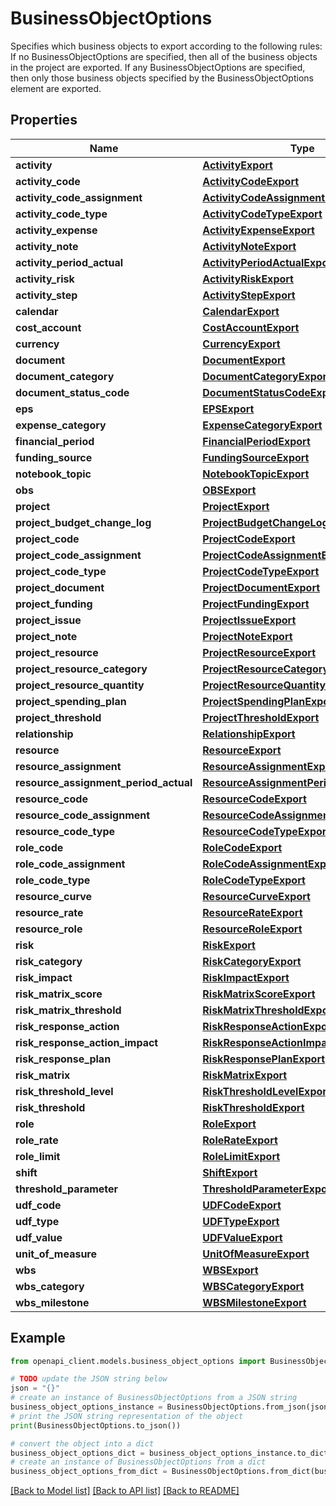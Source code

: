 # BusinessObjectOptions

Specifies which business objects to export according to the following rules: If no BusinessObjectOptions are specified, then all of the business objects in the project are exported. If any BusinessObjectOptions are specified, then only those business objects specified by the BusinessObjectOptions element are exported.

## Properties

Name | Type | Description | Notes
------------ | ------------- | ------------- | -------------
**activity** | [**ActivityExport**](ActivityExport.md) |  | [optional] 
**activity_code** | [**ActivityCodeExport**](ActivityCodeExport.md) |  | [optional] 
**activity_code_assignment** | [**ActivityCodeAssignmentExport**](ActivityCodeAssignmentExport.md) |  | [optional] 
**activity_code_type** | [**ActivityCodeTypeExport**](ActivityCodeTypeExport.md) |  | [optional] 
**activity_expense** | [**ActivityExpenseExport**](ActivityExpenseExport.md) |  | [optional] 
**activity_note** | [**ActivityNoteExport**](ActivityNoteExport.md) |  | [optional] 
**activity_period_actual** | [**ActivityPeriodActualExport**](ActivityPeriodActualExport.md) |  | [optional] 
**activity_risk** | [**ActivityRiskExport**](ActivityRiskExport.md) |  | [optional] 
**activity_step** | [**ActivityStepExport**](ActivityStepExport.md) |  | [optional] 
**calendar** | [**CalendarExport**](CalendarExport.md) |  | [optional] 
**cost_account** | [**CostAccountExport**](CostAccountExport.md) |  | [optional] 
**currency** | [**CurrencyExport**](CurrencyExport.md) |  | [optional] 
**document** | [**DocumentExport**](DocumentExport.md) |  | [optional] 
**document_category** | [**DocumentCategoryExport**](DocumentCategoryExport.md) |  | [optional] 
**document_status_code** | [**DocumentStatusCodeExport**](DocumentStatusCodeExport.md) |  | [optional] 
**eps** | [**EPSExport**](EPSExport.md) |  | [optional] 
**expense_category** | [**ExpenseCategoryExport**](ExpenseCategoryExport.md) |  | [optional] 
**financial_period** | [**FinancialPeriodExport**](FinancialPeriodExport.md) |  | [optional] 
**funding_source** | [**FundingSourceExport**](FundingSourceExport.md) |  | [optional] 
**notebook_topic** | [**NotebookTopicExport**](NotebookTopicExport.md) |  | [optional] 
**obs** | [**OBSExport**](OBSExport.md) |  | [optional] 
**project** | [**ProjectExport**](ProjectExport.md) |  | [optional] 
**project_budget_change_log** | [**ProjectBudgetChangeLogExport**](ProjectBudgetChangeLogExport.md) |  | [optional] 
**project_code** | [**ProjectCodeExport**](ProjectCodeExport.md) |  | [optional] 
**project_code_assignment** | [**ProjectCodeAssignmentExport**](ProjectCodeAssignmentExport.md) |  | [optional] 
**project_code_type** | [**ProjectCodeTypeExport**](ProjectCodeTypeExport.md) |  | [optional] 
**project_document** | [**ProjectDocumentExport**](ProjectDocumentExport.md) |  | [optional] 
**project_funding** | [**ProjectFundingExport**](ProjectFundingExport.md) |  | [optional] 
**project_issue** | [**ProjectIssueExport**](ProjectIssueExport.md) |  | [optional] 
**project_note** | [**ProjectNoteExport**](ProjectNoteExport.md) |  | [optional] 
**project_resource** | [**ProjectResourceExport**](ProjectResourceExport.md) |  | [optional] 
**project_resource_category** | [**ProjectResourceCategoryExport**](ProjectResourceCategoryExport.md) |  | [optional] 
**project_resource_quantity** | [**ProjectResourceQuantityExport**](ProjectResourceQuantityExport.md) |  | [optional] 
**project_spending_plan** | [**ProjectSpendingPlanExport**](ProjectSpendingPlanExport.md) |  | [optional] 
**project_threshold** | [**ProjectThresholdExport**](ProjectThresholdExport.md) |  | [optional] 
**relationship** | [**RelationshipExport**](RelationshipExport.md) |  | [optional] 
**resource** | [**ResourceExport**](ResourceExport.md) |  | [optional] 
**resource_assignment** | [**ResourceAssignmentExport**](ResourceAssignmentExport.md) |  | [optional] 
**resource_assignment_period_actual** | [**ResourceAssignmentPeriodActualExport**](ResourceAssignmentPeriodActualExport.md) |  | [optional] 
**resource_code** | [**ResourceCodeExport**](ResourceCodeExport.md) |  | [optional] 
**resource_code_assignment** | [**ResourceCodeAssignmentExport**](ResourceCodeAssignmentExport.md) |  | [optional] 
**resource_code_type** | [**ResourceCodeTypeExport**](ResourceCodeTypeExport.md) |  | [optional] 
**role_code** | [**RoleCodeExport**](RoleCodeExport.md) |  | [optional] 
**role_code_assignment** | [**RoleCodeAssignmentExport**](RoleCodeAssignmentExport.md) |  | [optional] 
**role_code_type** | [**RoleCodeTypeExport**](RoleCodeTypeExport.md) |  | [optional] 
**resource_curve** | [**ResourceCurveExport**](ResourceCurveExport.md) |  | [optional] 
**resource_rate** | [**ResourceRateExport**](ResourceRateExport.md) |  | [optional] 
**resource_role** | [**ResourceRoleExport**](ResourceRoleExport.md) |  | [optional] 
**risk** | [**RiskExport**](RiskExport.md) |  | [optional] 
**risk_category** | [**RiskCategoryExport**](RiskCategoryExport.md) |  | [optional] 
**risk_impact** | [**RiskImpactExport**](RiskImpactExport.md) |  | [optional] 
**risk_matrix_score** | [**RiskMatrixScoreExport**](RiskMatrixScoreExport.md) |  | [optional] 
**risk_matrix_threshold** | [**RiskMatrixThresholdExport**](RiskMatrixThresholdExport.md) |  | [optional] 
**risk_response_action** | [**RiskResponseActionExport**](RiskResponseActionExport.md) |  | [optional] 
**risk_response_action_impact** | [**RiskResponseActionImpactExport**](RiskResponseActionImpactExport.md) |  | [optional] 
**risk_response_plan** | [**RiskResponsePlanExport**](RiskResponsePlanExport.md) |  | [optional] 
**risk_matrix** | [**RiskMatrixExport**](RiskMatrixExport.md) |  | [optional] 
**risk_threshold_level** | [**RiskThresholdLevelExport**](RiskThresholdLevelExport.md) |  | [optional] 
**risk_threshold** | [**RiskThresholdExport**](RiskThresholdExport.md) |  | [optional] 
**role** | [**RoleExport**](RoleExport.md) |  | [optional] 
**role_rate** | [**RoleRateExport**](RoleRateExport.md) |  | [optional] 
**role_limit** | [**RoleLimitExport**](RoleLimitExport.md) |  | [optional] 
**shift** | [**ShiftExport**](ShiftExport.md) |  | [optional] 
**threshold_parameter** | [**ThresholdParameterExport**](ThresholdParameterExport.md) |  | [optional] 
**udf_code** | [**UDFCodeExport**](UDFCodeExport.md) |  | [optional] 
**udf_type** | [**UDFTypeExport**](UDFTypeExport.md) |  | [optional] 
**udf_value** | [**UDFValueExport**](UDFValueExport.md) |  | [optional] 
**unit_of_measure** | [**UnitOfMeasureExport**](UnitOfMeasureExport.md) |  | [optional] 
**wbs** | [**WBSExport**](WBSExport.md) |  | [optional] 
**wbs_category** | [**WBSCategoryExport**](WBSCategoryExport.md) |  | [optional] 
**wbs_milestone** | [**WBSMilestoneExport**](WBSMilestoneExport.md) |  | [optional] 

## Example

```python
from openapi_client.models.business_object_options import BusinessObjectOptions

# TODO update the JSON string below
json = "{}"
# create an instance of BusinessObjectOptions from a JSON string
business_object_options_instance = BusinessObjectOptions.from_json(json)
# print the JSON string representation of the object
print(BusinessObjectOptions.to_json())

# convert the object into a dict
business_object_options_dict = business_object_options_instance.to_dict()
# create an instance of BusinessObjectOptions from a dict
business_object_options_from_dict = BusinessObjectOptions.from_dict(business_object_options_dict)
```
[[Back to Model list]](../README.md#documentation-for-models) [[Back to API list]](../README.md#documentation-for-api-endpoints) [[Back to README]](../README.md)


